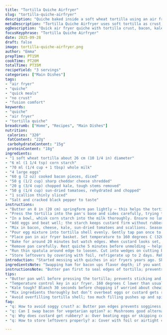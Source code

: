 ```yaml
---
title: "Tortilla Quiche Airfryer"
slug: "tortilla-quiche-airfryer"
description: "Quiche baked inside a soft wheat tortilla using an air fryer. Uses corn starch to hold custard, milk with eggs, diced cooked bacon instead of ham for a smoky twist. Spinach swapped for kale, peppers swapped for sun-dried tomatoes. Baked at medium-low heat till golden, slightly puffed and firm. A fast, no-crust quiche alternative. Crisp edges on tortilla hold filling, manageable size for 2 to 3 servings."
metaDescription: "Tortilla Quiche Airfryer uses soft tortilla as crust, corn starch binds custard with eggs, bacon, kale and sun-dried tomatoes. Fast air fryer quiche, crisp edges. "
ogDescription: "Quick air fryer quiche with tortilla crust, bacon, kale and sun-dried tomatoes. Corn starch stops rubbery custard. Crisp edges, golden puffed top, no dough fuss."
focusKeyphrase: "Tortilla Quiche Airfryer"
date: 2025-09-28
draft: false
image: tortilla-quiche-airfryer.png
author: "Emma"
prepTime: PT15M
cookTime: PT20M
totalTime: PT35M
recipeYield: "3 servings"
categories: ["Main Dishes"]
tags:
- "air fryer"
- "quiche"
- "quick meals"
- "no crust"
- "fusion comfort"
keywords:
- "quiche"
- "air fryer"
- "tortilla quiche"
breadcrumb: ["Home", "Recipes", "Main Dishes"]
nutrition: 
 calories: "320"
 fatContent: "22g"
 carbohydrateContent: "15g"
 proteinContent: "18g"
ingredients:
- "1 soft wheat tortilla about 26 cm (10 1/4 in) diameter"
- "6 ml (1 1/4 tsp) corn starch"
- "70 ml (1/4 cup + 1 tbsp) whole milk"
- "4 large eggs"
- "60 g (2 oz) cooked bacon pieces, diced"
- "50 g (1/2 cup) sharp cheddar cheese shredded"
- "20 g (3/4 cup) chopped kale, tough stems removed"
- "50 g (1/4 cup) sun-dried tomatoes, rehydrated and chopped"
- "1 scallion thinly sliced"
- "Salt and cracked black pepper to taste"
instructions:
- "Butter an 8 in (20 cm) springform pan lightly – this helps the tortilla stick and crisp without burning."
- "Press the tortilla into the pan's base and sides carefully, trying to avoid folds that trap air pockets; unevenness affects cooking."
- "In a bowl, whisk corn starch into the milk thoroughly. Ensure no lumps."
- "Add eggs and beat well; the starch keeps custard firm without rubberiness."
- "Mix in bacon, cheese, kale, sun-dried tomatoes and scallions. Season generously with salt and pepper."
- "Pour egg mixture into tortilla shell evenly. Gently tap pan once to release air bubbles trapped under filling."
- "Place pan in air fryer basket. Set temperature to 160 degrees C (320 F); slightly lower than usual to avoid tortilla burning."
- "Bake for around 20 minutes but watch edges. When custard looks set, edges pull slightly away from pan and top surface is golden and just puffed – test firmness by a light shake; minimal jiggle is good."
- "Remove pan carefully. Rest quiche 5 minutes before unmolding – helps slice without cracking."
- "Run thin spatula around edge to loosen. Cut into wedges on cutting board."
- "Store leftovers by covering with foil, refrigerate up to 2 days. Reheat in air fryer 3-5 minutes at 150 C for crisp edges again."
introduction: "Started messing with quiches in air fryers years ago. Skipping messy dough, tortilla works as quick crust. The starch trick? Learned it saves custard from turning rubbery, the texture improves so much more than just eggs and milk. Tried ham back then, salty but bacon smokes in better. Kale instead of spinach gives bite, more character. Sun-dried tomatoes add acidity balancing the fat. Tortilla edges crisp to just golden, filling puffs slightly. Look for that golden dome, not raw wobble but no dry crack. Air fryer heats fast, so lower temps. Cook by eye, not by timer alone."
ingredientsNote: "Swapping ham for bacon ups flavor depth; if you want vegetarian, omit and add mushrooms or caramelized onions. Kale tough? Blanch quickly or use baby spinach but adjust volume below a cup to avoid sogginess. Dried tomatoes sometimes too salty or chewy, soak in warm water for 10 minutes, pat dry to avoid watery filling. Corn starch essential; without it filling runs or cracks. Milk can be any fat content but whole milk gives smoother set. Use soft wheat tortilla for pliability; corn tortillas are too brittle here. Buttering pan helps crisp tortilla edges and prevents sticking. Salt and pepper – go bold, quiche can be bland otherwise."
instructionsNote: "Butter pan first to seal edges of tortilla; prevents cheese-melt leaks and crispiness. Press tortilla gently, avoid tearing; folds create uneven thickness, which causes uncooked spots or quick-burn areas. Whisk corn starch in milk thoroughly; lumps lead to curdled filling. Pour mixture in, tap sharply on counter to release air pockets – improves texture and prevents weird bubbles. Air fryer cooks differently than oven; it’s direct hot air circulation, so lower temp to avoid burnt bottom or crispy tortilla edges. Check quiche visually after 18 minutes; look for golden top, slight puffiness, and no jiggle in center. If still loose, add a few more minutes but watch carefully. Cooling after cooking gives better slicing consistency – hot quiche is fragile. Reheat leftovers with brief air frying to restore crisp shell."
tips:
- "Butter pan well before pressing the tortilla; prevents sticking and helps crisp edges without burning. Avoid folds when pressing tortilla or risk uneven cooking spots; thick folds hold soggy filling, thin spots burn quicker. Press gently, don’t tear tortilla — tricky but needed for even crust. Corn starch in milk must be fully whisked; lumps cause curdled custard and weird texture. Add eggs after starch-milk mix is lump-free to avoid rubbery results. Bacon diced small for even flavor spread, swap with mushrooms for vegetarian but add caramelized for depth. Sun-dried tomatoes rehydrated to keep filling moist, avoid soaking too long or filling gets watery."
- "Temperature control key in air fryer. 160 degrees C lower than usual oven quiche temp; avoids bottom burning and crispy edges getting bitter. Check at 18 minutes — look for golden top, slight puff and edges pulling from pan. Jiggle in center minimal means done; too loose needs extra min but watch closely or custard splits. Tap pan softly after pouring filling to release trapped air bubbles — prevents weird holes and uneven cooking. Cooling after bake allows firm cutting; hot quiche breaks easily when slicing. Reheat leftovers in air fryer for 3-5 minutes at 150 C to crisp shell again, unlike microwave which soggifies the crust."
- "Kale tough? Blanch 30 seconds before chopping if worried about chewiness but not necessary if leaves thin. Spinach swap needed careful as leaf volume shrinks and adds excess moisture; reduce quantity below a cup. Cheese shredded fine to melt evenly; chunkier cheese melts patchy, creates greasy pockets. Salt and cracked pepper generous; quiche base bland without. Butter layer on pan seals tortilla edges, stops cheese leaks and crisp up corners — don’t skip this step or edges stay floppy. Tortilla choice important: soft wheat pliable, corn too brittle and cracks under press and heat."
- "Mix ingredients thoroughly but don’t overbeat eggs or custard gets rubbery and dense. Scallion adds fresh bite – slice paper-thin for texture contrast. When placing pan in air fryer, basket placement matters; center for even air circulation. Avoid crowding the basket or heat drops, undercooks edges. If air fryer basket smaller, reduce tortilla size or fold edges under carefully. Timing varies by air fryer brand; rely on visual cues not just timer. Top should slightly puff like souffle dome; no sharp cracks or raw wet areas. Pull away edges signals cooked crust. Texture firm but springy when lightly shaken."
- "Avoid overfilling tortilla shell; too much filling pushes up and spills, uneven cooking follows. Tapping pan once on counter releases air bubbles under filling, enhances smooth texture with no crater holes. Corn starch essential starch stabilizes custard, replaces gluten or crust structure. Without it, filling runs or cracks open after cooking. Milk fat content affects custard firmness; whole milk reliable for firmer, creamier set. Mixing bacon with cheese and veggies before pouring ensures even distribution; prevents dense pockets of flavor or dry spots. Rest quiche 5 minutes unshelled; hot custard fragile and slices poorly. Cut with thin spatula or knife to loosen from pan edges carefully."
faq:
- "q: How to avoid soggy crust? a: Butter pan edges prevents sogginess. Press tortilla gently to avoid folds which trap moisture. Air fryer temp lower to crisp without burn. Use soft wheat tortilla, corn brittle and cracks. Avoid overfilling or juices pool. Chill filling before baking helps too."
- "q: Can I swap bacon for vegetarian option? a: Mushrooms good alternative, caramelize for flavor. Omit bacon, add onions caramelized. Spinach works but reduce volume. No corn starch leads to runny custard; keep that. Cheese needed for flavor and texture. Mix well to avoid wet spots."
- "q: Why does custard get rubbery? a: Over beating eggs or skipping corn starch causes rubbery texture. Whisk corn starch only in milk before adding eggs for smooth set. Bake until just done; overbaking dries custard. Cooling time needed for firm slice. Egg mix lightly beaten not whipped."
- "q: How to store leftovers properly? a: Cover with foil or airtight container. Refrigerate up to 2 days best. Reheat in air fryer restores crisp edges; microwave soggifies tortilla crust. Leftovers solidify in fridge, bring to room temp first. Avoid freezing; texture loss likely with custard."

---
```

